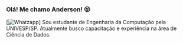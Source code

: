 
### Olá! Me chamo Anderson! 😜

[![Whatzapp](https://img.shields.io/badge/WhatsApp-25D366?style=for-the-badge&logo=whatsapp&logoColor=white)]
Sou estudante de Engenharia da Computação pela UNIVESP/SP.
Atualmente busco capacitação e experiência na área de Ciência de Dados.
